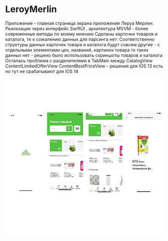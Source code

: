 # LeroyMerlin
Приложение - главная страница экрана приложения Леруа Мерлен.
Реализация через интерфейс SwiftUI , архитектура MVVM - более современные методы по моему мнению
Сделаны карточки товаров и каталога, тк к сожалению данных для парсинга нет:
 Соответственно структуры данных карточек товара и каталога будут совсем другие - с отдельными элементами цен, названий, картинок товара 
 тк таких данных нет - решено было использовать скриншоты товаров и каталога
Осталась проблема с разделителями в TabMain между CatalogView ContentLimitedOfferView ContentBestPriceView - решения для IOS 13 есть но тут не срабатывают для IOS 14

![alt tag](https://github.com/LarDenAle/LeroyMerlin/blob/main/ЛеруаМерлен.jpg "Скриншоты")​
